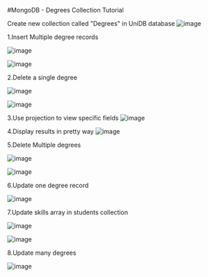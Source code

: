 #MongoDB - Degrees Collection Tutorial

Create new collection called "Degrees" in UniDB database
![image](https://github.com/user-attachments/assets/4a920afd-cfb5-4c70-a231-459fd6843675)

1.Insert Multiple degree records

![image](https://github.com/user-attachments/assets/b8d7e445-9611-4bb9-bc99-985187467119)

![image](https://github.com/user-attachments/assets/02f59ded-335c-4a1f-a44c-c93f7f7b9767)


2.Delete a single degree

![image](https://github.com/user-attachments/assets/cdd75222-56c2-446a-a152-488ee9e1ea4b)

![image](https://github.com/user-attachments/assets/5968f2e3-79d0-49cb-bd02-189cf4234e96)


3.Use projection to view specific fields
![image](https://github.com/user-attachments/assets/723bce9f-e838-4aa6-bac6-a7fd2b7d95dd)

4.Display results in pretty way
![image](https://github.com/user-attachments/assets/7cfb3220-7a1f-49d8-b688-8b1fcb9ad351)

5.Delete Multiple degrees

![image](https://github.com/user-attachments/assets/134514ce-656d-4319-8eba-ce900373ee54)

![image](https://github.com/user-attachments/assets/50c93b0f-c212-468c-8331-305f24903fb4)


6.Update one degree record

![image](https://github.com/user-attachments/assets/2e9fc3b8-9549-4540-b84c-b7e1dfc138b6)

7.Update skills array in students collection

![image](https://github.com/user-attachments/assets/cc55d693-5dd1-45d0-9eb0-e28eedf2b0b5)

![image](https://github.com/user-attachments/assets/c5325198-c901-48a6-a6f8-f4d678a73a35)


8.Update many degrees

![image](https://github.com/user-attachments/assets/a1800b28-2752-4bb6-8e8c-6c3d650280dc)

